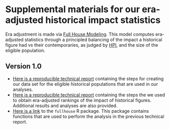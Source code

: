 # Supplemental materials for our era-adjusted historical impact statistics

Era adjustment is made via [Full House Modeling](https://arxiv.org/abs/2207.11332). This model computes era-adjusted statistics through a principled balancing of the impact a historical figure had vs their contemporaries, as judged by [HPI](https://pantheon.world/data/faq), and the size of the eligible population.

## Version 1.0 

- [Here is a reproducible technical report](https://htmlpreview.github.io/?https://github.com/DEck13/historical-impact-resources/blob/main/pantheon_history.html) containing the steps for creating our data set for the eligible historical populations that are used in our analyses.
- [Here is a reproducible technical report](https://htmlpreview.github.io/?https://github.com/DEck13/historical-impact-resources/blob/main/pantheon_fullhouse.html) containing the steps the we used to obtain era-adjusted rankings of the impact of historical figures. Additional results and analyses are also provided. 
- [Here is a link](https://github.com/DEck13/fullhouse) to the `fullhouse` R package. This package contains functions that are used to perform the analysis in the previous technical report.

